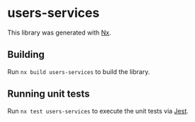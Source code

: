 # users-services

This library was generated with [Nx](https://nx.dev).

## Building

Run `nx build users-services` to build the library.

## Running unit tests

Run `nx test users-services` to execute the unit tests via [Jest](https://jestjs.io).
